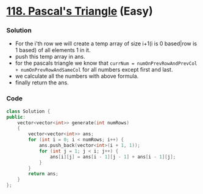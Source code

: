 # [118. Pascal's Triangle](https://leetcode.com/problems/pascals-triangle/) (Easy)

### Solution

-   For the i'th row we will create a temp array of size i+1(i is 0 based|row is 1 based) of all elements 1 in it.
-   push this temp array in ans.
-   for the pascals triangle we know that `currNum = numOnPrevRowAndPrevCol + numOnPrevRowAndSameCol` for all numbers except first and last.
-   we calculate all the numbers with above formula.
-   finally return the ans.


### Code

```cpp
class Solution {
public:
    vector<vector<int>> generate(int numRows)
    {
        vector<vector<int>> ans;
        for (int i = 0; i < numRows; i++) {
            ans.push_back(vector<int>(i + 1, 1));
            for (int j = 1; j < i; j++) {
                ans[i][j] = ans[i - 1][j - 1] + ans[i - 1][j];
            }
        }
        return ans;
    }
};
```
